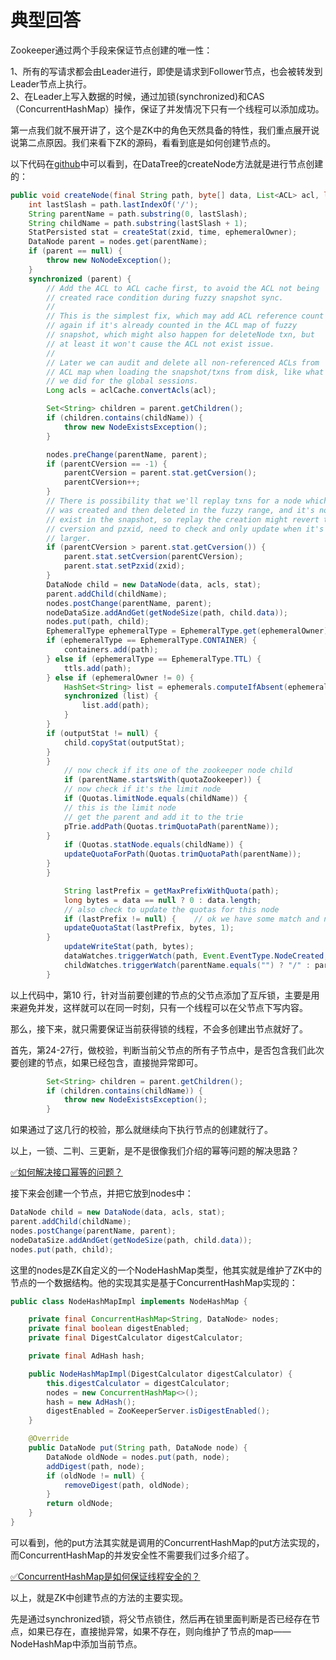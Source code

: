 # 典型回答

Zookeeper通过两个手段来保证节点创建的唯一性：

1、所有的写请求都会由Leader进行，即使是请求到Follower节点，也会被转发到Leader节点上执行。<br />2、在Leader上写入数据的时候，通过加锁(synchronized)和CAS（ConcurrentHashMap）操作，保证了并发情况下只有一个线程可以添加成功。

第一点我们就不展开讲了，这个是ZK中的角色天然具备的特性，我们重点展开说说第二点原因。我们来看下ZK的源码，看看到底是如何创建节点的。

以下代码在[github](https://github.com/apache/zookeeper/blob/15f29b51a22bc51b9d6074cb7f3e72bb00a9753a/zookeeper-server/src/main/java/org/apache/zookeeper/server/DataTree.java#L416)中可以看到，在DataTree的createNode方法就是进行节点创建的：

```java
public void createNode(final String path, byte[] data, List<ACL> acl, long ephemeralOwner, int parentCVersion, long zxid, long time, Stat outputStat) throws NoNodeException, NodeExistsException {
    int lastSlash = path.lastIndexOf('/');
    String parentName = path.substring(0, lastSlash);
    String childName = path.substring(lastSlash + 1);
    StatPersisted stat = createStat(zxid, time, ephemeralOwner);
    DataNode parent = nodes.get(parentName);
    if (parent == null) {
        throw new NoNodeException();
    }
    synchronized (parent) {
        // Add the ACL to ACL cache first, to avoid the ACL not being
        // created race condition during fuzzy snapshot sync.
        //
        // This is the simplest fix, which may add ACL reference count
        // again if it's already counted in the ACL map of fuzzy
        // snapshot, which might also happen for deleteNode txn, but
        // at least it won't cause the ACL not exist issue.
        //
        // Later we can audit and delete all non-referenced ACLs from
        // ACL map when loading the snapshot/txns from disk, like what
        // we did for the global sessions.
        Long acls = aclCache.convertAcls(acl);

        Set<String> children = parent.getChildren();
        if (children.contains(childName)) {
            throw new NodeExistsException();
        }

        nodes.preChange(parentName, parent);
        if (parentCVersion == -1) {
            parentCVersion = parent.stat.getCversion();
            parentCVersion++;
        }
        // There is possibility that we'll replay txns for a node which
        // was created and then deleted in the fuzzy range, and it's not
        // exist in the snapshot, so replay the creation might revert the
        // cversion and pzxid, need to check and only update when it's
        // larger.
        if (parentCVersion > parent.stat.getCversion()) {
            parent.stat.setCversion(parentCVersion);
            parent.stat.setPzxid(zxid);
        }
        DataNode child = new DataNode(data, acls, stat);
        parent.addChild(childName);
        nodes.postChange(parentName, parent);
        nodeDataSize.addAndGet(getNodeSize(path, child.data));
        nodes.put(path, child);
        EphemeralType ephemeralType = EphemeralType.get(ephemeralOwner);
        if (ephemeralType == EphemeralType.CONTAINER) {
            containers.add(path);
        } else if (ephemeralType == EphemeralType.TTL) {
            ttls.add(path);
        } else if (ephemeralOwner != 0) {
            HashSet<String> list = ephemerals.computeIfAbsent(ephemeralOwner, k -> new HashSet<>());
            synchronized (list) {
                list.add(path);
            }
        }
        if (outputStat != null) {
            child.copyStat(outputStat);
        }
        }
            // now check if its one of the zookeeper node child
            if (parentName.startsWith(quotaZookeeper)) {
            // now check if it's the limit node
            if (Quotas.limitNode.equals(childName)) {
            // this is the limit node
            // get the parent and add it to the trie
            pTrie.addPath(Quotas.trimQuotaPath(parentName));
        }
            if (Quotas.statNode.equals(childName)) {
            updateQuotaForPath(Quotas.trimQuotaPath(parentName));
        }
        }

            String lastPrefix = getMaxPrefixWithQuota(path);
            long bytes = data == null ? 0 : data.length;
            // also check to update the quotas for this node
            if (lastPrefix != null) {    // ok we have some match and need to update
            updateQuotaStat(lastPrefix, bytes, 1);
        }
            updateWriteStat(path, bytes);
            dataWatches.triggerWatch(path, Event.EventType.NodeCreated, zxid);
            childWatches.triggerWatch(parentName.equals("") ? "/" : parentName, Event.EventType.NodeChildrenChanged, zxid);
        }

```

以上代码中，第10 行，针对当前要创建的节点的父节点添加了互斥锁，主要是用来避免并发，这样就可以在同一时刻，只有一个线程可以在父节点下写内容。

那么，接下来，就只需要保证当前获得锁的线程，不会多创建出节点就好了。

首先，第24-27行，做校验，判断当前父节点的所有子节点中，是否包含我们此次要创建的节点，如果已经包含，直接抛异常即可。

```java
        Set<String> children = parent.getChildren();
        if (children.contains(childName)) {
            throw new NodeExistsException();
        }
```

如果通过了这几行的校验，那么就继续向下执行节点的创建就行了。

以上，一锁、二判、三更新，是不是很像我们介绍的幂等问题的解决思路？

[✅如何解决接口幂等的问题？](https://www.yuque.com/hollis666/fo22bm/gz2qwl?view=doc_embed)

接下来会创建一个节点，并把它放到nodes中：

```java
DataNode child = new DataNode(data, acls, stat);
parent.addChild(childName);
nodes.postChange(parentName, parent);
nodeDataSize.addAndGet(getNodeSize(path, child.data));
nodes.put(path, child);
```

这里的nodes是ZK自定义的一个NodeHashMap类型，他其实就是维护了ZK中的节点的一个数据结构。他的实现其实是基于ConcurrentHashMap实现的：

```java
public class NodeHashMapImpl implements NodeHashMap {

    private final ConcurrentHashMap<String, DataNode> nodes;
    private final boolean digestEnabled;
    private final DigestCalculator digestCalculator;

    private final AdHash hash;

    public NodeHashMapImpl(DigestCalculator digestCalculator) {
        this.digestCalculator = digestCalculator;
        nodes = new ConcurrentHashMap<>();
        hash = new AdHash();
        digestEnabled = ZooKeeperServer.isDigestEnabled();
    }

    @Override
    public DataNode put(String path, DataNode node) {
        DataNode oldNode = nodes.put(path, node);
        addDigest(path, node);
        if (oldNode != null) {
            removeDigest(path, oldNode);
        }
        return oldNode;
    }
}
```

可以看到，他的put方法其实就是调用的ConcurrentHashMap的put方法实现的，而ConcurrentHashMap的并发安全性不需要我们过多介绍了。

[✅ConcurrentHashMap是如何保证线程安全的？](https://www.yuque.com/hollis666/fo22bm/seuqd9oynk2enp9t?view=doc_embed)

以上，就是ZK中创建节点的方法的主要实现。

先是通过synchronized锁，将父节点锁住，然后再在锁里面判断是否已经存在节点，如果已存在，直接抛异常，如果不存在，则向维护了节点的map——NodeHashMap中添加当前节点。
